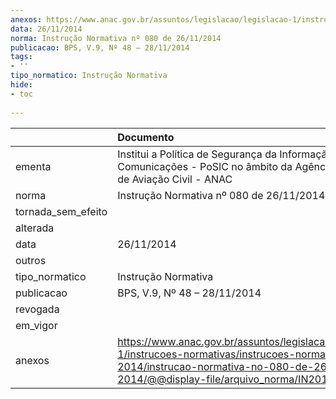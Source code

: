 ```yaml
---
anexos: https://www.anac.gov.br/assuntos/legislacao/legislacao-1/instrucoes-normativas/instrucoes-normativas-2014/instrucao-normativa-no-080-de-26-11-2014/@@display-file/arquivo_norma/IN2014-0080.pdf
data: 26/11/2014
norma: Instrução Normativa nº 080 de 26/11/2014
publicacao: BPS, V.9, Nº 48 – 28/11/2014
tags:
- ''
tipo_normatico: Instrução Normativa
hide: 
- toc 
 
---
```


|                    | Documento                                                                                                                                                                                       |
|:-------------------|:------------------------------------------------------------------------------------------------------------------------------------------------------------------------------------------------|
| ementa             | Institui a Política de Segurança da Informação e Comunicações - PoSIC no âmbito da Agência Nacional de Aviação Civil - ANAC                                                                     |
| norma              | Instrução Normativa nº 080 de 26/11/2014                                                                                                                                                        |
| tornada_sem_efeito |                                                                                                                                                                                                 |
| alterada           |                                                                                                                                                                                                 |
| data               | 26/11/2014                                                                                                                                                                                      |
| outros             |                                                                                                                                                                                                 |
| tipo_normatico     | Instrução Normativa                                                                                                                                                                             |
| publicacao         | BPS, V.9, Nº 48 – 28/11/2014                                                                                                                                                                    |
| revogada           |                                                                                                                                                                                                 |
| em_vigor           |                                                                                                                                                                                                 |
| anexos             | https://www.anac.gov.br/assuntos/legislacao/legislacao-1/instrucoes-normativas/instrucoes-normativas-2014/instrucao-normativa-no-080-de-26-11-2014/@@display-file/arquivo_norma/IN2014-0080.pdf |